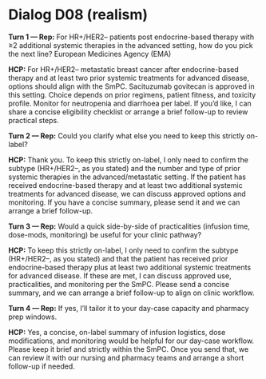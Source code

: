# Dialog D08 (realism)

**Turn 1 — Rep:** For HR+/HER2– patients post endocrine-based therapy with ≥2 additional systemic therapies in the advanced setting, how do you pick the next line? European Medicines Agency (EMA)

**HCP:**
For HR+/HER2– metastatic breast cancer after endocrine-based therapy and at least two prior systemic treatments for advanced disease, options should align with the SmPC. Sacituzumab govitecan is approved in this setting. Choice depends on prior regimens, patient fitness, and toxicity profile. Monitor for neutropenia and diarrhoea per label. If you’d like, I can share a concise eligibility checklist or arrange a brief follow-up to review practical steps.

**Turn 2 — Rep:** Could you clarify what else you need to keep this strictly on-label?

**HCP:**
Thank you. To keep this strictly on-label, I only need to confirm the subtype (HR+/HER2–, as you stated) and the number and type of prior systemic therapies in the advanced/metastatic setting. If the patient has received endocrine-based therapy and at least two additional systemic treatments for advanced disease, we can discuss approved options and monitoring. If you have a concise summary, please send it and we can arrange a brief follow-up.

**Turn 3 — Rep:** Would a quick side-by-side of practicalities (infusion time, dose-mods, monitoring) be useful for your clinic pathway?

**HCP:**
To keep this strictly on-label, I only need to confirm the subtype (HR+/HER2–, as you stated) and that the patient has received prior endocrine-based therapy plus at least two additional systemic treatments for advanced disease. If these are met, I can discuss approved use, practicalities, and monitoring per the SmPC. Please send a concise summary, and we can arrange a brief follow-up to align on clinic workflow.

**Turn 4 — Rep:** If yes, I’ll tailor it to your day-case capacity and pharmacy prep windows.

**HCP:**
Yes, a concise, on-label summary of infusion logistics, dose modifications, and monitoring would be helpful for our day-case workflow. Please keep it brief and strictly within the SmPC. Once you send that, we can review it with our nursing and pharmacy teams and arrange a short follow-up if needed.
